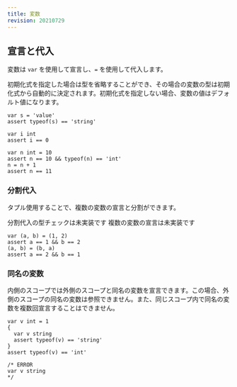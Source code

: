 ```yaml
---
title: 変数
revision: 20210729
---
```


## 宣言と代入

変数は `var` を使用して宣言し、`=` を使用して代入します。

初期化式を指定した場合は型を省略することができ、その場合の変数の型は初期化式から自動的に決定されます。初期化式を指定しない場合、変数の値はデフォルト値になります。

```
var s = 'value'
assert typeof(s) == 'string'

var i int
assert i == 0

var n int = 10
assert n == 10 && typeof(n) == 'int'
n = n + 1
assert n == 11
```

### 分割代入

タプル使用することで、複数の変数の宣言と分割ができます。

<unimplemented>
  分割代入の型チェックは未実装です
</unimplemented>

<unimplemented>
  複数の変数の宣言は未実装です
</unimplemented>

```
var (a, b) = (1, 2)
assert a == 1 && b == 2
(a, b) = (b, a)
assert a == 2 && b == 1
```

### 同名の変数

内側のスコープでは外側のスコープと同名の変数を宣言できます。この場合、外側のスコープの同名の変数は参照できません。また、同じスコープ内で同名の変数を複数回宣言することはできません。

```
var v int = 1
{
  var v string
  assert typeof(v) == 'string'
}
assert typeof(v) == 'int'

/* ERROR
var v string
*/
```
